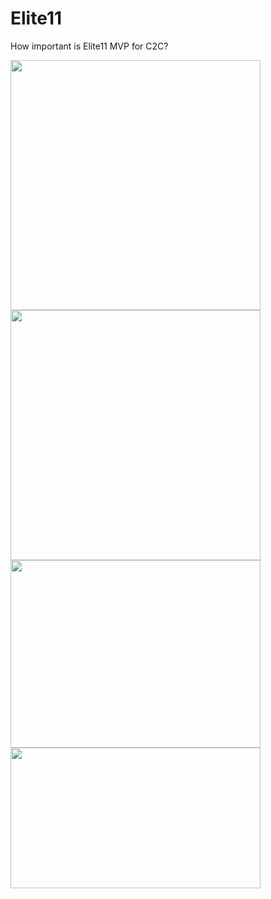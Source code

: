 # Elite11
How important is Elite11 MVP for C2C?

<img src="https://github.com/jjparker34/Elite11/assets/123410317/464337e1-9032-4b9e-9e85-2bbaf2ec16c6" width="400" height="400">
<img src="https://github.com/jjparker34/Elite11/assets/123410317/637217a9-d068-45c7-9002-c8c2712fcfae" width="400" height="400">
<img src="https://github.com/jjparker34/Elite11/assets/123410317/f2a96409-9581-42bd-ba8a-6b6ae9c8d0d5" width="400" height="300">
<img src="https://github.com/jjparker34/Elite11/assets/123410317/e9787156-f68d-4c27-b4b4-71ca689014dd" width="400" height="225">

